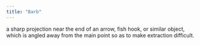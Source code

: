 ```yaml
---
title: "Barb"
---
```

a sharp projection near the end of an arrow, fish hook, or similar object, which is angled away from the main point so as to make extraction difficult.

